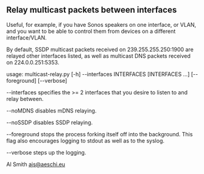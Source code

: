 Relay multicast packets between interfaces
------------------------------------------

Useful, for example, if you have Sonos speakers on one interface, or VLAN,
and you want to be able to control them from devices on a different
interface/VLAN.

By default, SSDP multicast packets received on 239.255.255.250:1900 are
relayed other interfaces listed, as well as multicast DNS packets received
on 224.0.0.251:5353.

usage: multicast-relay.py [-h] --interfaces INTERFACES [INTERFACES ...] [--foreground] [--verbose]

--interfaces specifies the >= 2 interfaces that you desire to listen to and
relay between.

--noMDNS disables mDNS relaying.

--noSSDP disables SSDP relaying.

--foreground stops the process forking itself off into the background. This
flag also encourages logging to stdout as well as to the syslog.

--verbose steps up the logging.


Al Smith <ajs@aeschi.eu>

